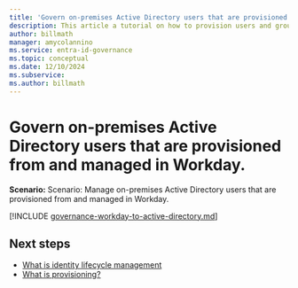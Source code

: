 ```yaml
---
title: 'Govern on-premises Active Directory users that are provisioned from and managed in Workday.'
description: This article a tutorial on how to provision users and groups to AD with Workday.
author: billmath
manager: amycolannino
ms.service: entra-id-governance
ms.topic: conceptual
ms.date: 12/10/2024
ms.subservice:
ms.author: billmath
---
```


# Govern on-premises Active Directory users that are provisioned from and managed in Workday.

**Scenario:** Scenario: Manage on-premises Active Directory users that are provisioned from and managed in Workday.

[!INCLUDE [governance-workday-to-active-directory.md](~/includes/governance/governance-workday-to-active-directory.md)]

## Next steps 
- [What is identity lifecycle management](~/id-governance/what-is-identity-lifecycle-management.md)
- [What is provisioning?](~/id-governance/what-is-provisioning.md)